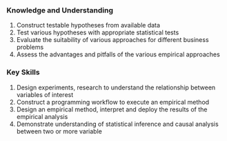 ### Knowledge and Understanding
1. Construct testable hypotheses from available data
2. Test various hypotheses with appropriate statistical tests
3. Evaluate the suitability of various approaches for different business problems
4. Assess the advantages and pitfalls of the various empirical approaches

### Key Skills
1. Design experiments, research to understand the relationship between variables of 
interest
2. Construct a programming workflow to execute an empirical method
3. Design an empirical method, interpret and deploy the results of the empirical analysis
4. Demonstrate understanding of statistical inference and causal analysis between two or 
more variable
